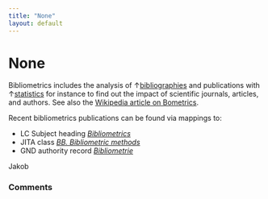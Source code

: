 ```yaml
---
title: "None"
layout: default
---
```

None
=====================
Bibliometrics includes the analysis of
↑[bibliographies](/questions/tagged/bibliographies "show questions tagged 'bibliographies'")
and publications with
↑[statistics](/questions/tagged/statistics "show questions tagged 'statistics'")
for instance to find out the impact of scientific journals, articles,
and authors. See also the [Wikipedia article on
Bometrics](http://en.wikipedia.org/wiki/Bibliometrics).

Recent bibliometrics publications can be found via mappings to:

-   LC Subject heading
    *[Bibliometrics](http://www.worldcat.org/search?q=su%3ABibliometrics)*
-   JITA class *[BB. Bibliometric
    methods](http://eprints.rclis.org/handle/10760/3629)*
-   GND authority record
    *[Bibliometrie](http://d-nb.info/gnd/4145244-6)*


Jakob

### Comments ###


